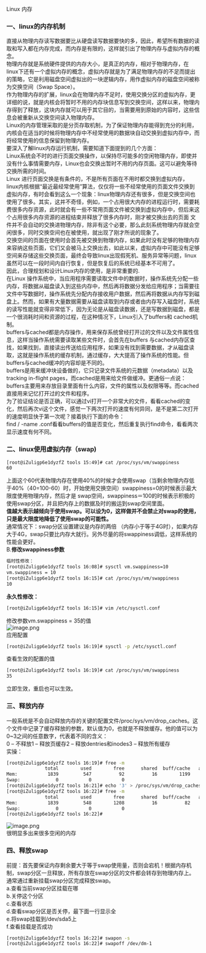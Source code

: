 Linux 内存 
<a name="zFKHx"></a>
### 一、linux的内存机制
直接从物理内存读写数据要比从硬盘读写数据要快的多，因此，希望所有数据的读取和写入都在内存完成，而内存是有限的，这样就引出了物理内存与虚拟内存的概念。<br />物理内存就是系统硬件提供的内存大小，是真正的内存，相对于物理内存，在linux下还有一个虚拟内存的概念，虚拟内存就是为了满足物理内存的不足而提出的策略，它是利用磁盘空间虚拟出的一块逻辑内存，用作虚拟内存的磁盘空间被称为交换空间（Swap Space）。<br />作为物理内存的扩展，linux会在物理内存不足时，使用交换分区的虚拟内存，更详细的说，就是内核会将暂时不用的内存块信息写到交换空间，这样以来，物理内存得到了释放，这块内存就可以用于其它目的，当需要用到原始的内容时，这些信息会被重新从交换空间读入物理内存。<br />Linux的内存管理采取的是分页存取机制，为了保证物理内存能得到充分的利用，内核会在适当的时候将物理内存中不经常使用的数据块自动交换到虚拟内存中，而将经常使用的信息保留到物理内存。<br />要深入了解linux内存运行机制，需要知道下面提到的几个方面：<br />Linux系统会不时的进行页面交换操作，以保持尽可能多的空闲物理内存，即使并没有什么事情需要内存，Linux也会交换出暂时不用的内存页面。这可以避免等待交换所需的时间。<br />Linux 进行页面交换是有条件的，不是所有页面在不用时都交换到虚拟内存，linux内核根据“最近最经常使用”算法，仅仅将一些不经常使用的页面文件交换到虚拟内存，有时会看到这么一个现象：linux物理内存还有很多，但是交换空间也使用了很多。其实，这并不奇怪，例如，一个占用很大内存的进程运行时，需要耗费很多内存资源，此时就会有一些不常用页面文件被交换到虚拟内存中，但后来这个占用很多内存资源的进程结束并释放了很多内存时，刚才被交换出去的页面 文件并不会自动的交换进物理内存，除非有这个必要，那么此刻系统物理内存就会空闲很多，同时交换空间也在被使用，就出现了刚才所说的现象了。<br />交换空间的页面在使用时会首先被交换到物理内存，如果此时没有足够的物理内存来容纳这些页面，它们又会被马上交换出去，如此以来，虚拟内存中可能没有足够空间来存储这些交换页面，最终会导致linux出现假死机、服务异常等问题，linux虽然可以在一段时间内自行恢复，但是恢复后的系统已经基本不可用了。<br />因此，合理规划和设计Linux内存的使用，是非常重要的.<br />在Linux 操作系统中，当应用程序需要读取文件中的数据时，操作系统先分配一些内存，将数据从磁盘读入到这些内存中，然后再将数据分发给应用程序；当需要往文件中写数据时，操作系统先分配内存接收用户数据，然后再将数据从内存写到磁盘上。然而，如果有大量数据需要从磁盘读取到内存或者由内存写入磁盘时，系统的读写性能就变得非常低下，因为无论是从磁盘读数据，还是写数据到磁盘，都是一个很消耗时间和资源的过程，在这种情况下，Linux引入了buffers和 cached机制。<br />buffers与cached都是内存操作，用来保存系统曾经打开过的文件以及文件属性信息，这样当操作系统需要读取某些文件时，会首先在buffers 与cached内存区查找，如果找到，直接读出传送给应用程序，如果没有找到需要数据，才从磁盘读取，这就是操作系统的缓存机制，通过缓存，大大提高了操作系统的性能。但buffers与cached缓冲的内容却是不同的。<br />buffers是用来缓冲块设备做的，它只记录文件系统的元数据（metadata）以及 tracking in-flight pages，而cached是用来给文件做缓冲。更通俗一点说：buffers主要用来存放目录里面有什么内容，文件的属性以及权限等等。而cached直接用来记忆打开过的文件和程序。<br />为了验证结论是否正确，可以通过vi打开一个非常大的文件，看看cached的变化，然后再次vi这个文件，感觉一下两次打开的速度有何异同，是不是第二次打开的速度明显快于第一次呢？接着执行下面的命令：<br />find / -name .conf看看buffers的值是否变化，然后重复执行find命令，看看两次显示速度有何不同。
<a name="2wPlD"></a>
### 二、linux使用虚拟内存（swap)
```bash
[root@iZuligp6e1dyzfZ tools 15:49]# cat /proc/sys/vm/swappiness
60
```
上面这个60代表物理内存在使用40%的时候才会使用swap（当剩余物理内存低于40%（40=100-60）时，开始使用交换空间）swappiness=0的时候表示最大限度使用物理内存，然后才是 swap空间，swappiness＝100的时候表示积极的使用swap分区，并且把内存上的数据及时的搬运到swap空间里面。<br />**值越大表示越倾向于使用swap。可以设为0，这样做并不会禁止对swap的使用，只是最大限度地降低了使用swap的可能性。**<br />通常情况下：swap分区设置建议是内存的两倍 （内存小于等于4G时），如果内存大于4G，swap只要比内存大就行。另外尽量的将swappiness调低，这样系统的性能会更好。<br />B.**修改swappiness参数**
```bash
临时性修改：
[root@iZuligp6e1dyzfZ tools 16:08]# sysctl vm.swappiness=10
vm.swappiness = 10
[root@iZuligp6e1dyzfZ tools 16:15]# cat /proc/sys/vm/swappiness
10
```
**永久性修改：**
```bash
[root@iZuligp6e1dyzfZ tools 16:15]# vim /etc/sysctl.conf
```
修改参数vm.swappiness = 35的值<br />![image.png](https://cdn.nlark.com/yuque/0/2020/png/396745/1597393119260-a067c0d5-f68d-4efb-92a2-10d618258617.png#align=left&display=inline&height=583&originHeight=1750&originWidth=3323&size=2060135&status=done&style=none&width=1107.6666666666667)<br />应用配置
```bash
[root@iZuligp6e1dyzfZ tools 16:19]# sysctl -p /etc/sysctl.conf
```
查看生效的配置的值
```bash
[root@iZuligp6e1dyzfZ tools 16:19]# cat /proc/sys/vm/swappiness
35
```
立即生效，重启也可以生效。
<a name="yYCW5"></a>
### 三、释放内存
一般系统是不会自动释放内存的关键的配置文件/proc/sys/vm/drop_caches。这个文件中记录了缓存释放的参数，默认值为0，也就是不释放缓存。他的值可以为0~3之间的任意数字，代表着不同的含义：<br />0 – 不释放1 – 释放页缓存2 – 释放dentries和inodes3 – 释放所有缓存<br />实操：
```bash
[root@iZuligp6e1dyzfZ tools 16:19]# free -m
              total        used        free      shared  buff/cache   available
Mem:           1839         547          92          16        1199        1107
Swap:             0           0           0
[root@iZuligp6e1dyzfZ tools 16:21]# echo '3' > /proc/sys/vm/drop_caches
[root@iZuligp6e1dyzfZ tools 16:22]# free -m
              total        used        free      shared  buff/cache   available
Mem:           1839         548        1208          16          82        1163
Swap:             0           0           0
[root@iZuligp6e1dyzfZ tools 16:22]#
```
![image.png](https://cdn.nlark.com/yuque/0/2020/png/396745/1597393418907-62ab4efd-be24-4fc3-abb7-7bc8deededb5.png#align=left&display=inline&height=187&originHeight=561&originWidth=3323&size=659908&status=done&style=none&width=1107.6666666666667)<br />很明显多出来很多空闲的内存
<a name="IQCx9"></a>
### 四、释放swap
前提：首先要保证内存剩余要大于等于swap使用量，否则会宕机！根据内存机制，swap分区一旦释放，所有存放在swap分区的文件都会转存到物理内存上。通常通过重新挂载swap分区完成释放swap。<br />a.查看当前swap分区挂载在哪<br />b.关停这个分区<br />c.查看状态<br />d.查看swap分区是否关停，最下面一行显示全<br />e.将swap挂载到/dev/sda5上<br />f.查看挂载是否成功
```bash
[root@iZuligp6e1dyzfZ tools 16:22]# swapon -s
[root@iZuligp6e1dyzfZ tools 16:22]# swapoff /dev/dm-1
```

